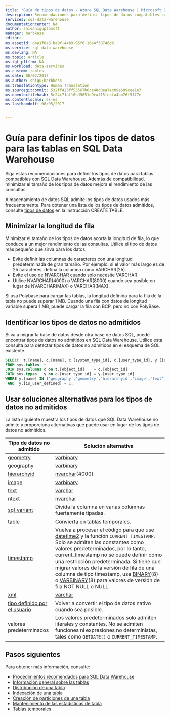 ```yaml
---
title: "Guía de tipos de datos - Azure SQL Data Warehouse | Microsoft Docs"
description: Recomendaciones para definir tipos de datos compatibles con SQL Data Warehouse.
services: sql-data-warehouse
documentationcenter: NA
author: shivaniguptamsft
manager: barbkess
editor: 
ms.assetid: d4a1f0a3-ba9f-44b9-95f6-16a4f30746d6
ms.service: sql-data-warehouse
ms.devlang: NA
ms.topic: article
ms.tgt_pltfrm: NA
ms.workload: data-services
ms.custom: tables
ms.date: 06/02/2017
ms.author: shigu;barbkess
ms.translationtype: Human Translation
ms.sourcegitcommit: 532ff423ff53567b6ce40c0ea7ec09a689cee1e7
ms.openlocfilehash: 5c24c71af16bd9851d9caf15fecfa4bb76f5f77e
ms.contentlocale: es-es
ms.lasthandoff: 06/05/2017


---
```

# <a name="guidance-for-defining-data-types-for-tables-in-sql-data-warehouse"></a>Guía para definir los tipos de datos para las tablas en SQL Data Warehouse
Siga estas recomendaciones para definir los tipos de datos para tablas compatibles con SQL Data Warehouse. Además de compatibilidad, minimizar el tamaño de los tipos de datos mejora el rendimiento de las consultas.

Almacenamiento de datos SQL admite los tipos de datos usados más frecuentemente. Para obtener una lista de los tipos de datos admitidos, consulte [tipos de datos](/sql/docs/t-sql/statements/create-table-azure-sql-data-warehouse.md#datatypes) en la instrucción CREATE TABLE. 


## <a name="minimize-row-length"></a>Minimizar la longitud de fila
Minimizar el tamaño de los tipos de datos acorta la longitud de fila, lo que conduce a un mejor rendimiento de las consultas. Utilice el tipo de datos más pequeño que sirva para los datos. 

- Evite definir las columnas de caracteres con una longitud predeterminada de gran tamaño. Por ejemplo, si el valor más largo es de 25 caracteres, defina la columna como VARCHAR(25). 
- Evite el uso de [NVARCHAR][NVARCHAR] cuando solo necesite VARCHAR.
- Utilice NVARCHAR(4000) o VARCHAR(8000) cuando sea posible en lugar de NVARCHAR(MAX) o VARCHAR(MAX).

Si usa Polybase para cargar las tablas, la longitud definida para la fila de la tabla no puede superar 1 MB. Cuando una fila con datos de longitud variable supera 1 MB, puede cargar la fila con BCP, pero no con PolyBase.

## <a name="identify-unsupported-data-types"></a>Identificar los tipos de datos no admitidos
Si va a migrar la base de datos desde otra base de datos SQL, puede encontrar tipos de datos no admitidos en SQL Data Warehouse. Utilice esta consulta para detectar tipos de datos no admitidos en el esquema de SQL existente.

```sql
SELECT  t.[name], c.[name], c.[system_type_id], c.[user_type_id], y.[is_user_defined], y.[name]
FROM sys.tables  t
JOIN sys.columns c on t.[object_id]    = c.[object_id]
JOIN sys.types   y on c.[user_type_id] = y.[user_type_id]
WHERE y.[name] IN ('geography','geometry','hierarchyid','image','text','ntext','sql_variant','timestamp','xml')
 AND  y.[is_user_defined] = 1;
```


## <a name="unsupported-data-types"></a>Usar soluciones alternativas para los tipos de datos no admitidos

La lista siguiente muestra los tipos de datos que SQL Data Warehouse no admite y proporciona alternativas que puede usar en lugar de los tipos de datos no admitidos.

| Tipo de datos no admitido | Solución alternativa |
| --- | --- |
| [geometry][geometry] |[varbinary][varbinary] |
| [geography][geography] |[varbinary][varbinary] |
| [hierarchyid][hierarchyid] |[nvarchar][nvarchar](4000) |
| [image][ntext,text,image] |[varbinary][varbinary] |
| [text][ntext,text,image] |[varchar][varchar] |
| [ntext][ntext,text,image] |[nvarchar][nvarchar] |
| [sql_variant][sql_variant] |Divida la columna en varias columnas fuertemente tipadas. |
| [table][table] |Convierta en tablas temporales. |
| [timestamp][timestamp] |Vuelva a procesar el código para que use [datetime2][datetime2] y la función `CURRENT_TIMESTAMP`.  Solo se admiten las constantes como valores predeterminados, por lo tanto, current_timestamp no se puede definir como una restricción predeterminada. Si tiene que migrar valores de la versión de fila de una columna de tipo timestamp, use [BINARY][BINARY](8) o [VARBINARY][BINARY](8) para valores de versión de fila NOT NULL o NULL. |
| [xml][xml] |[varchar][varchar] |
| [tipo definido por el usuario][user defined types] |Volver a convertir el tipo de datos nativo cuando sea posible. |
| valores predeterminados | Los valores predeterminados solo admiten literales y constantes.  No se admiten funciones ni expresiones no deterministas, tales como `GETDATE()` o `CURRENT_TIMESTAMP`. |


## <a name="next-steps"></a>Pasos siguientes
Para obtener más información, consulte:

- [Procedimientos recomendados para SQL Data Warehouse][SQL Data Warehouse Best Practices]
- [Información general sobre las tablas][Overview]
- [Distribución de una tabla][Distribute]
- [Indexación de una tabla][Index]
- [Creación de particiones de una tabla][Partition]
- [Mantenimiento de las estadísticas de tabla][Statistics]
- [Tablas temporales][Temporary]

<!--Image references-->

<!--Article references-->
[Overview]: ./sql-data-warehouse-tables-overview.md
[Data Types]: ./sql-data-warehouse-tables-data-types.md
[Distribute]: ./sql-data-warehouse-tables-distribute.md
[Index]: ./sql-data-warehouse-tables-index.md
[Partition]: ./sql-data-warehouse-tables-partition.md
[Statistics]: ./sql-data-warehouse-tables-statistics.md
[Temporary]: ./sql-data-warehouse-tables-temporary.md
[SQL Data Warehouse Best Practices]: ./sql-data-warehouse-best-practices.md

<!--MSDN references-->

<!--Other Web references-->
[create table]: https://msdn.microsoft.com/library/mt203953.aspx
[bigint]: https://msdn.microsoft.com/library/ms187745.aspx
[binary]: https://msdn.microsoft.com/library/ms188362.aspx
[bit]: https://msdn.microsoft.com/library/ms177603.aspx
[char]: https://msdn.microsoft.com/library/ms176089.aspx
[date]: https://msdn.microsoft.com/library/bb630352.aspx
[datetime]: https://msdn.microsoft.com/library/ms187819.aspx
[datetime2]: https://msdn.microsoft.com/library/bb677335.aspx
[datetimeoffset]: https://msdn.microsoft.com/library/bb630289.aspx
[decimal]: https://msdn.microsoft.com/library/ms187746.aspx
[float]: https://msdn.microsoft.com/library/ms173773.aspx
[geometry]: https://msdn.microsoft.com/library/cc280487.aspx
[geography]: https://msdn.microsoft.com/library/cc280766.aspx
[hierarchyid]: https://msdn.microsoft.com/library/bb677290.aspx
[int]: https://msdn.microsoft.com/library/ms187745.aspx
[money]: https://msdn.microsoft.com/library/ms179882.aspx
[nchar]: https://msdn.microsoft.com/library/ms186939.aspx
[nvarchar]: https://msdn.microsoft.com/library/ms186939.aspx
[ntext,text,image]: https://msdn.microsoft.com/library/ms187993.aspx
[real]: https://msdn.microsoft.com/library/ms173773.aspx
[smalldatetime]: https://msdn.microsoft.com/library/ms182418.aspx
[smallint]: https://msdn.microsoft.com/library/ms187745.aspx
[smallmoney]: https://msdn.microsoft.com/library/ms179882.aspx
[sql_variant]: https://msdn.microsoft.com/library/ms173829.aspx
[sysname]: https://msdn.microsoft.com/library/ms186939.aspx
[table]: https://msdn.microsoft.com/library/ms175010.aspx
[time]: https://msdn.microsoft.com/library/bb677243.aspx
[timestamp]: https://msdn.microsoft.com/library/ms182776.aspx
[tinyint]: https://msdn.microsoft.com/library/ms187745.aspx
[uniqueidentifier]: https://msdn.microsoft.com/library/ms187942.aspx
[varbinary]: https://msdn.microsoft.com/library/ms188362.aspx
[varchar]: https://msdn.microsoft.com/library/ms186939.aspx
[xml]: https://msdn.microsoft.com/library/ms187339.aspx
[user defined types]: https://msdn.microsoft.com/library/ms131694.aspx

